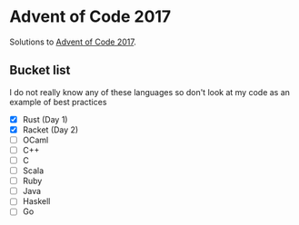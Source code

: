 # Advent of Code 2017

Solutions to [Advent of Code 2017](http://adventofcode.com/2017).

## Bucket list

I do not really know any of these languages so don't look at my code as an example of best practices

- [x] Rust (Day 1)
- [x] Racket (Day 2)
- [ ] OCaml
- [ ] C++
- [ ] C
- [ ] Scala
- [ ] Ruby
- [ ] Java
- [ ] Haskell
- [ ] Go
